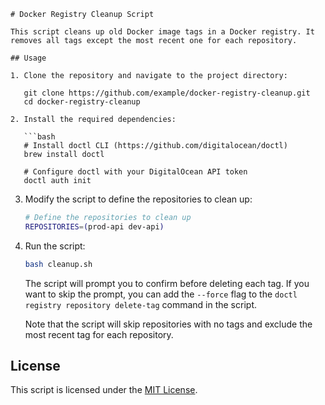 ```
# Docker Registry Cleanup Script

This script cleans up old Docker image tags in a Docker registry. It removes all tags except the most recent one for each repository.

## Usage

1. Clone the repository and navigate to the project directory:

   git clone https://github.com/example/docker-registry-cleanup.git
   cd docker-registry-cleanup

2. Install the required dependencies:

   ```bash
   # Install doctl CLI (https://github.com/digitalocean/doctl)
   brew install doctl
   
   # Configure doctl with your DigitalOcean API token
   doctl auth init
   ```

3. Modify the script to define the repositories to clean up:

   ```bash
   # Define the repositories to clean up
   REPOSITORIES=(prod-api dev-api)
   ```

4. Run the script:

   ```bash
   bash cleanup.sh
   ```

   The script will prompt you to confirm before deleting each tag. If you want to skip the prompt, you can add the `--force` flag to the `doctl registry repository delete-tag` command in the script.

   Note that the script will skip repositories with no tags and exclude the most recent tag for each repository.

## License

This script is licensed under the [MIT License](LICENSE).
